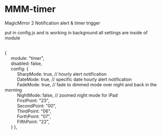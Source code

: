 # MMM-timer
MagicMirror 2 Notification alert & timer trigger

put in config.js and is working in background
all settings are inside of module

<br>{
<br>&nbsp;&nbsp;&nbsp;&nbsp;&nbsp;module: "timer",
<br>&nbsp;&nbsp;&nbsp;&nbsp;&nbsp;disabled: false,
<br>&nbsp;&nbsp;&nbsp;&nbsp;&nbsp;config: {
<br>&nbsp;&nbsp;&nbsp;&nbsp;&nbsp;&nbsp;&nbsp;&nbsp;&nbsp;&nbsp;SharpMode: true, // hourly alert notification
<br>&nbsp;&nbsp;&nbsp;&nbsp;&nbsp;&nbsp;&nbsp;&nbsp;&nbsp;&nbsp;DateMode: true, //  specific date hourly alert notification
<br>&nbsp;&nbsp;&nbsp;&nbsp;&nbsp;&nbsp;&nbsp;&nbsp;&nbsp;&nbsp;FadeMode: true, // fade to dimmed mode over night and back in the morning
<br>&nbsp;&nbsp;&nbsp;&nbsp;&nbsp;&nbsp;&nbsp;&nbsp;&nbsp;&nbsp;NightMode: false, // zoomed night mode for iPad
<br>&nbsp;&nbsp;&nbsp;&nbsp;&nbsp;&nbsp;&nbsp;&nbsp;&nbsp;&nbsp;FirstPoint: "23",
<br>&nbsp;&nbsp;&nbsp;&nbsp;&nbsp;&nbsp;&nbsp;&nbsp;&nbsp;&nbsp;SecondPoint: "00",
<br>&nbsp;&nbsp;&nbsp;&nbsp;&nbsp;&nbsp;&nbsp;&nbsp;&nbsp;&nbsp;ThirdPoint: "06",
<br>&nbsp;&nbsp;&nbsp;&nbsp;&nbsp;&nbsp;&nbsp;&nbsp;&nbsp;&nbsp;ForthPoint: "07",
<br>&nbsp;&nbsp;&nbsp;&nbsp;&nbsp;&nbsp;&nbsp;&nbsp;&nbsp;&nbsp;FifthPoint: "22",
<br>&nbsp;&nbsp;&nbsp;&nbsp;&nbsp;}
},
